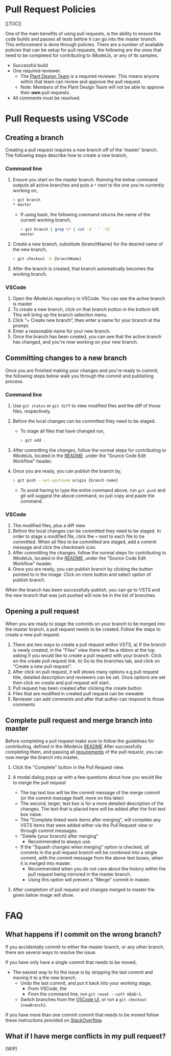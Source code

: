 # Pull Request Policies

[[_TOC_]]

One of the main benefits of using pull requests, is the ability to ensure the code builds and passes all tests before it can go into the master branch. This enforcement is done through policies. There are a number of available policies that can be setup for pull requests, the following are the ones that need to be completed for contributing to iModelJs, or any of its samples.

- Successful build
- One required reviewer.
  - The [Plant Design Team](https://dev.azure.com/bentleycs/_git/Plant%20Design) is a required reviewer. This means anyone within that team can review and approve the pull request.
  - Note: Members of the Plant Design Team will not be able to approve their **own** pull requests.
- All comments must be resolved.

# Pull Requests using VSCode

## Creating a branch

Creating a pull request requires a new branch off of the 'master' branch. The following steps describe how to create a new branch,

### Command line

1. Ensure you start on the master branch. Running the below command outputs all active branches and puts a `*` next to the one you're currently working on,

    ```sh
    > git branch
    * master
    ```

   - If using bash, the following command returns the name of the current working branch,

        ```sh
        > git branch | grep \* | cut -d ' ' -f2
        master
        ```

2. Create a new branch, substitute {branchName} for the desired name of the new branch,

    ```sh
    > git checkout -b {branchName}
    ```

3. After the branch is created, that branch automatically becomes the working branch.

### VSCode

1. Open the iModelJs repository in VSCode. You can see the active branch is master
2. To create a new branch, click on that branch button in the bottom left.  This will bring up the branch selection menu.
3. Click “+ Create new branch”, then enter a name for your branch at the prompt.
4. Enter a reasonable name for your new branch.
5. Once the branch has been created, you can see that the active branch has changed, and you're now working on your new branch.

## Committing changes to a new branch

Once you are finished making your changes and you're ready to commit, the following steps below walk you through the commit and publishing process.

### Command line

1. Use `git status` or `git diff` to view modified files and the diff of those files, respectively.
2. Before the local changes can be committed they need to be staged.
    - To stage all files that have changed run,

        ```sh
        > git add .
        ```

3. After committing the changes, follow the normal steps for contributing to iModelJs, located in the [README](https://dev.azure.com/bentleycs/_git/Plant%20Design) .under the "Source Code Edit Workflow" header.
4. Once you are ready, you can publish the branch by,

    ```sh
    > git push --set-upstream origin {branch name}
    ```

     - To avoid having to type the entire command above, run `git push` and git will suggest the above command, so just copy and paste the command.

### VSCode

1. The modified files, plus a diff view
2. Before the local changes can be committed they need to be staged. In order to stage a modified file, click the `+` next to each file to be committed. When all files to be committed are staged, add a commit message and click the checkmark icon.
3. After committing the changes, follow the normal steps for contributing to iModelJs, located in the [README](https://dev.azure.com/bentleycs/_git/Plant%20Design) ,under the "Source Code Edit Workflow" header.
4. Once you are ready, you can publish branch by clicking the button pointed to in the image. Click on more button and select option of publish branch.

When the branch has been successfully publish, you can go to VSTS and the new branch that was just pushed will now be in the list of branches.

## Opening a pull request

When you are ready to stage the commits on your branch to be merged into the master branch, a pull request needs to be created. Follow the steps to create a new pull request:

1. There are two ways to create a pull request within VSTS,
  a) If the branch is newly created, in the "Files" view there will be a ribbon at the top asking if you would like to create a pull request with your branch. Click on the create pull request link.
  b) Go to the branches tab, and click on "Create a new pull request".
2. After click on pull request, it will shows many options e.g pull request title, detailed description and reviewers can be set. Once options are set then click on create and pull request will start.
3. Pull request has been created after clicking the create button
4. Files that are modified in created pull request can be viewable
5. Reviewer can add comments and after that author can respond to those comments

## Complete pull request and merge branch into master

Before completing a pull request make sure to follow the guidelines for contributing, defined in the iModelJs [README](https://dev.azure.com/bentleycs/_git/Plant%20Design) After successfully completing them, and passing all [requirements](#pull-request-policies) of the pull request, you can now merge the branch into master,

1. Click the "Complete" button in the Pull Request view.
2. A modal dialog pops up with a few questions about how you would like to merge the pull request
   - The top text box will be the commit message of the merge commit (or the commit message itself, more on this later)
   - The second, larger, text box is for a more detailed description of the changes. The text that is placed here will be added after the first text box value.
   - The "Complete linked work items after merging", will complete any VSTS items that were added either via the Pull Request view or through commit messages.
   - "Delete {your branch} after merging"
     - Recommended to always use.
   - If the "Squash changes when merging" option is checked, all commits in the pull request branch will be combined into a single commit, with the commit message from the above text boxes, when it is merged into master.
     - Recommended when you do not care about the history within the pull request being mirrored in the master branch.
     - Using this option will prevent a "Merge" commit in master.

3. After completion of pull request and changes merged to master the given below image will show.

# FAQ

## What happens if I commit on the wrong branch?

If you accidentally commit to either the master branch, or any other branch, there are several ways to resolve the issue.

If you have only have a single commit that needs to be moved,

- The easiest way to fix the issue is by stripping the last commit and moving it to a the new branch.
  - Undo the last commit, and put it back into your working stage,
    - From VSCode, the
    - From the command line, run `git reset --soft HEAD~1`.
  - Switch branches from the [VSCode UI](https://code.visualstudio.com/docs/editor/versioncontrol#_branches-and-tags), or run a `git checkout {newBranch}`.

If you have more than one commit commit that needs to be moved follow these instructions provided on [StackOverflow](https://stackoverflow.com/questions/1628563/move-the-most-recent-commits-to-a-new-branch-with-git).

## What if I have merge conflicts in my pull request?

[WIP]
